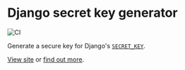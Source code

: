 # Django secret key generator

![CI](https://github.com/RealOrangeOne/django-secret-key-generator/workflows/CI/badge.svg)

Generate a secure key for Django's [`SECRET_KEY`](https://docs.djangoproject.com/en/dev/ref/settings/#secret-key).

[View site](https://realorangeone.github.io/django-secret-key-generator/) or [find out more](https://realorangeone.github.io/django-secret-key-generator/#about).
